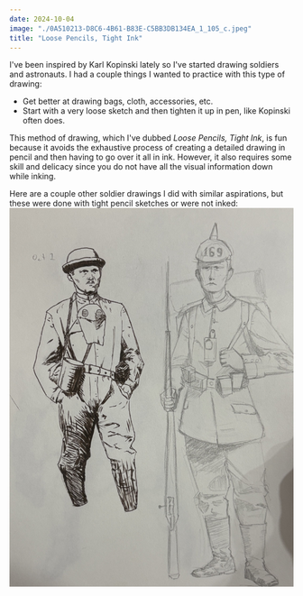 ```yaml
---
date: 2024-10-04
image: "./0A510213-D8C6-4B61-B83E-C5BB3DB134EA_1_105_c.jpeg"
title: "Loose Pencils, Tight Ink"
---
```

I've been inspired by Karl Kopinski lately so I've started drawing soldiers and astronauts. I had a couple things I wanted to practice with this type of drawing:
* Get better at drawing bags, cloth, accessories, etc.
* Start with a very loose sketch and then tighten it up in pen, like Kopinski often does.

This method of drawing, which I've dubbed *Loose Pencils, Tight Ink*, is fun because it avoids the exhaustive process of creating a detailed drawing in pencil and then having to go over it all in ink. However, it also requires some skill and delicacy since you do not have all the visual information down while inking.

Here are a couple other soldier drawings I did with similar aspirations, but these were done with tight pencil sketches or were not inked:
![Two soldiers](../../assets/IMG_0040.jpeg)
